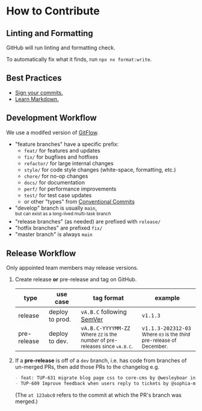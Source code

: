 # How to Contribute

## Linting and Formatting

GitHub will run linting and formatting check.

To automatically fix what it finds, run `npx nx format:write`.

## Best Practices

- [Sign your commits.](https://help.github.com/en/github/authenticating-to-github/managing-commit-signature-verification)
- [Learn Markdown.](https://bitbucket.org/tutorials/markdowndemo)

## Development Workflow

We use a modifed version of [GitFlow](https://datasift.github.io/gitflow/IntroducingGitFlow.html).

- "feature branches" have a specific prefix:
  - `feat/` for features and updates
  - `fix/` for bugfixes and hotfixes
  - `refactor/` for large internal changes
  - `style/` for code style changes (white-space, formatting, etc.)
  - `chore/` for no-op changes
  - `docs/` for documentation
  - `perf/` for performance improvements
  - `test/` for test case updates
  - or other "types" from [Conventional Commits](https://www.conventionalcommits.org/en/v1.0.0/#summary)
- "develop" branch is usually `main`,\
   <sup>but can exist as a long-lived multi-task branch</sup>
- "release branches" (as needed) are prefixed with `release/`
- "hotfix branches" are prefixed `fix/`
- "master branch" is always `main`

## Release Workflow

Only appointed team members may release versions.

1. Create release **or** pre-release and tag on GitHub.

   | type        | use case        | tag format                                                                                   | example                                                                              |
   | ----------- | --------------- | -------------------------------------------------------------------------------------------- | ------------------------------------------------------------------------------------ |
   | release     | deploy to prod. | `vA.B.C` following [SemVer](https://semver.org/)                                             | `v1.1.3`                                                                             |
   | pre-release | deploy to dev.  | `vA.B.C-YYYYMM-ZZ`<br /><sub>Where `ZZ` is the _number_ of pre-releases since `vA.B.C`.</sub> | `v1.1.3-202312-03`<br /><sub>Where `03` is the _third_ pre-release of December.</sub> |

2. If a **pre-release** is off of a `dev` branch, i.e. has code from branches of un-merged PRs, then add those PRs to the changelog e.g.

   ```markdown
   - feat: TUP-631 migrate blog page css to core-cms by @wesleyboar in #385 at b7f6651
   - TUP-609 Improve feedback when users reply to tickets by @sophia-massie in #382 at 53cd648
   ```

   (The `at 123abc0` refers to the commit at which the PR's branch was merged.)
